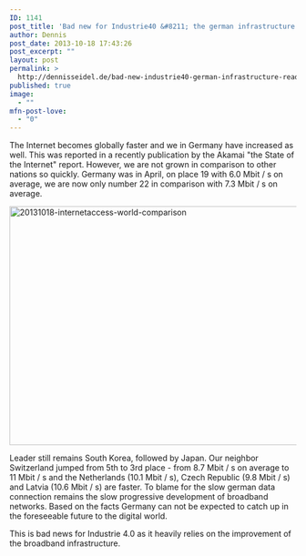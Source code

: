 ```yaml
---
ID: 1141
post_title: 'Bad new for Industrie40 &#8211; the german infrastructure is not ready'
author: Dennis
post_date: 2013-10-18 17:43:26
post_excerpt: ""
layout: post
permalink: >
  http://dennisseidel.de/bad-new-industrie40-german-infrastructure-ready/
published: true
image:
  - ""
mfn-post-love:
  - "0"
---
```

The Internet becomes globally faster and we in Germany have increased as well. This was reported in a recently publication by the Akamai "the State of the Internet" report. However, we are not grown in comparison to other nations so quickly. Germany was in April, on place 19 with 6.0 Mbit / s on average, we are now only number 22 in comparison with 7.3 Mbit / s on  average.

<a href="http://www.flickr.com/photos/87252094@N07/10348610635/" title="20131018-internetaccess-world-comparison von sinnesabenteurer bei Flickr"><img src="http://farm8.staticflickr.com/7407/10348610635_c7ffc772a2_o.jpg" width="590" height="420" alt="20131018-internetaccess-world-comparison"></a>

Leader still remains South Korea, followed by Japan. Our neighbor Switzerland jumped from 5th to 3rd place - from 8.7 Mbit / s on average to 11 Mbit / s and the Netherlands (10.1 Mbit / s), Czech Republic (9.8 Mbit / s) and Latvia (10.6 Mbit / s) are faster. To blame for the slow german data connection remains the slow progressive development of broadband networks. Based on the facts Germany can not be expected to catch up in the foreseeable future to the digital world.

This is bad news for Industrie 4.0 as it heavily relies on the improvement of the broadband infrastructure.
